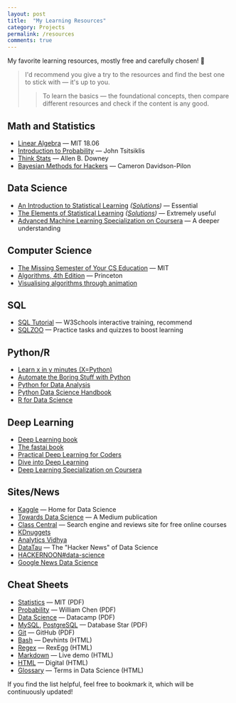 ```yaml
---
layout: post
title:  "My Learning Resources"
category: Projects
permalink: /resources
comments: true
---
```


My favorite learning resources, mostly free and carefully chosen! 🎁

> I'd recommend you give a try to the resources and find the best one to stick with — it's up to you.
>
> > To learn the basics — the foundational concepts, then compare different resources and check if the content is any good.

## Math and Statistics

- [Linear Algebra](https://ocw.mit.edu/courses/mathematics/18-06-linear-algebra-spring-2010/) — MIT 18.06
- [Introduction to Probability](https://ocw.mit.edu/resources/res-6-012-introduction-to-probability-spring-2018/) — John Tsitsiklis
- [Think Stats](https://greenteapress.com/wp/think-stats-2e/) — Allen B. Downey
- [Bayesian Methods for Hackers](http://camdavidsonpilon.github.io/Probabilistic-Programming-and-Bayesian-Methods-for-Hackers/) — Cameron Davidson-Pilon

## Data Science

- [An Introduction to Statistical Learning](https://www.statlearning.com/)
_([Solutions](https://blog.princehonest.com/stat-learning/))_ — Essential
- [The Elements of Statistical Learning](https://web.stanford.edu/~hastie/ElemStatLearn/)
_([Solutions](https://waxworksmath.com/Authors/G_M/Hastie/WriteUp/Weatherwax_Epstein_Hastie_Solution_Manual.pdf))_ — Extremely useful
- [Advanced Machine Learning Specialization on Coursera](https://www.coursera.org/specializations/aml) — A deeper understanding

## Computer Science

- [The Missing Semester of Your CS Education](https://missing.csail.mit.edu/) — MIT
- [Algorithms, 4th Edition](https://algs4.cs.princeton.edu/) — Princeton
- [Visualising algorithms through animation](https://visualgo.net/en)

## SQL

- [SQL Tutorial](https://www.w3schools.com/sql/) — W3Schools interactive training, recommend
- [SQLZOO](https://www.sqlzoo.net/) — Practice tasks and quizzes to boost learning

## Python/R

- [Learn x in y minutes (X=Python)](https://learnxinyminutes.com/docs/python/)
- [Automate the Boring Stuff with Python](http://automatetheboringstuff.com/)
- [Python for Data Analysis](https://github.com/wesm/pydata-book)
- [Python Data Science Handbook](https://jakevdp.github.io/PythonDataScienceHandbook/)
- [R for Data Science](https://r4ds.had.co.nz/)

## Deep Learning

- [Deep Learning book](https://www.deeplearningbook.org/)
- [The fastai book](https://github.com/fastai/fastbook)
- [Practical Deep Learning for Coders](http://course.fast.ai/)
- [Dive into Deep Learning](http://d2l.ai/)
- [Deep Learning Specialization on Coursera](https://www.coursera.org/specializations/deep-learning)

## Sites/News

- [Kaggle](https://www.kaggle.com/) — Home for Data Science
- [Towards Data Science](https://towardsdatascience.com/) — A Medium publication
- [Class Central](https://www.classcentral.com/) — Search engine and reviews site for free online courses
- [KDnuggets](https://www.kdnuggets.com/)
- [Analytics Vidhya](https://www.analyticsvidhya.com/blog/)
- [DataTau](http://www.datatau.com/) — The "Hacker News" of Data Science
- [HACKERNOON#data-science](https://hackernoon.com/tagged/data-science)
- [Google News Data Science](https://news.google.com/topics/CAAqJAgKIh5DQkFTRUFvS0wyMHZNR3AwTTE5eE14SUNaVzRvQUFQAQ?hl=en-US&gl=US&ceid=US%3Aen)

## Cheat Sheets

- [Statistics](https://web.mit.edu/~csvoss/Public/usabo/stats_handout.pdf) — MIT (PDF)
- [Probability](http://www.wzchen.com/s/probability_cheatsheet.pdf) — William Chen (PDF)
- [Data Science](https://www.datacamp.com/community/data-science-cheatsheets) — Datacamp (PDF)
- [MySQL](https://s3-us-west-2.amazonaws.com/dbshostedfiles/dbs/sql_cheat_sheet_mysql.pdf),
  [PostgreSQL](https://s3-us-west-2.amazonaws.com/dbshostedfiles/dbs/sql_cheat_sheet_pgsql.pdf) — Database Star (PDF)
- [Git](https://education.github.com/git-cheat-sheet-education.pdf) — GitHub (PDF)
- [Bash](https://devhints.io/bash) — Devhints (HTML)
- [Regex](http://www.rexegg.com/regex-quickstart.html#ref) — RexEgg (HTML)
- [Markdown](https://markdown-it.github.io/) — Live demo (HTML)
- [HTML](https://digital.com/tools/html-cheatsheet/) — Digital (HTML)
- [Glossary](http://www.datascienceglossary.org/) — Terms in Data Science (HTML)

If you find the list helpful, feel free to bookmark it, which will be continuously updated!
